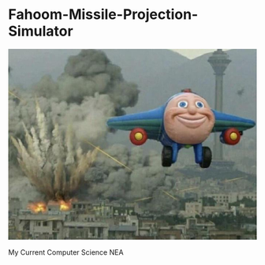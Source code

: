 # Fahoom-Missile-Projection-Simulator

![Mascot](https://github.com/DucksterBoo123/Fahoom-Missile-Projection-Simulator/blob/main/assets/images/md.png)

My Current Computer Science NEA

